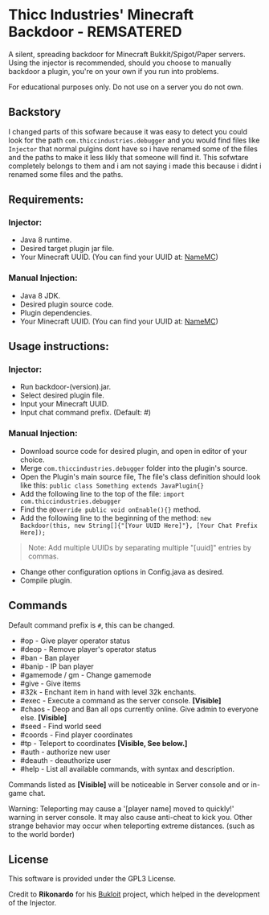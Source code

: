 

# Thicc Industries' Minecraft Backdoor - REMSATERED

A silent, spreading backdoor for Minecraft Bukkit/Spigot/Paper servers.
Using the injector is recommended, should you choose to manually backdoor a plugin, you're on your own if you run into problems.

For educational purposes only. Do not use on a server you do not own.

## Backstory
I changed parts of this sofware because it was easy to detect you could look for the path ``com.thiccindustries.debugger`` and you would find files like ``Injector`` that normal pulgins dont have so i have renamed some of the files and the paths to make it less likly that someone will find it. This sofwtare completely belongs to them and i am not saying i made this because i didnt i renamed some files and the paths.

## Requirements:
### Injector:
* Java 8 runtime.
* Desired target plugin jar file.
* Your Minecraft UUID. (You can find your UUID at: [NameMC](https://www.NameMC.com))
### Manual Injection:
* Java 8 JDK.
* Desired plugin source code.
* Plugin dependencies.
* Your Minecraft UUID. (You can find your UUID at: [NameMC](https://www.NameMC.com))
## Usage instructions:

### Injector:
* Run backdoor-(version).jar.
* Select desired plugin file.
* Input your Minecraft UUID.
* Input chat command prefix. (Default: #)

### Manual Injection:

* Download source code for desired plugin, and open in editor of your choice.
* Merge ``com.thiccindustries.debugger`` folder into the plugin's source.
* Open the Plugin's main source file, The file's class definition should look like this: 
``public class Something extends JavaPlugin{}``
* Add the following line to the top of the file:
``import com.thiccindustries.debugger``
* Find the ``@Override public void onEnable(){}`` method.
* Add the following line to the beginning of the method:
``new Backdoor(this, new String[]{"[Your UUID Here]"}, [Your Chat Prefix Here]);``
> Note: Add multiple UUIDs by separating multiple "[uuid]" entries by commas.
* Change other configuration options in Config.java as desired.
* Compile plugin.

## Commands
Default command prefix is ``#``,  this can be changed.
* #op - Give player operator status
* #deop - Remove player's operator status
* #ban -  Ban player
* #banip - IP ban player
* #gamemode / gm - Change gamemode
* #give - Give items
* #32k - Enchant item in hand with level 32k enchants.
* #exec - Execute a command as the server console. **[Visible]**
* #chaos - Deop and Ban all ops currently online. Give admin to everyone else. **[Visible]**
* #seed - Find world seed
* #coords - Find player coordinates
* #tp - Teleport to coordinates **[Visible, See below.]**
* #auth - authorize new user
* #deauth - deauthorize user
* #help - List all available commands, with syntax and description.

Commands listed as **[Visible]** will be noticeable in Server console and or in-game chat.

Warning:
Teleporting may cause a '[player name] moved to quickly!' warning in server console. It may also cause anti-cheat to kick you.
Other strange behavior may occur when teleporting extreme distances. (such as to the world border)

## License
This software is provided under the GPL3 License.

Credit to **Rikonardo** for his [Bukloit](https://github.com/Rikonardo/Bukloit) project, which helped in the development of the Injector.
